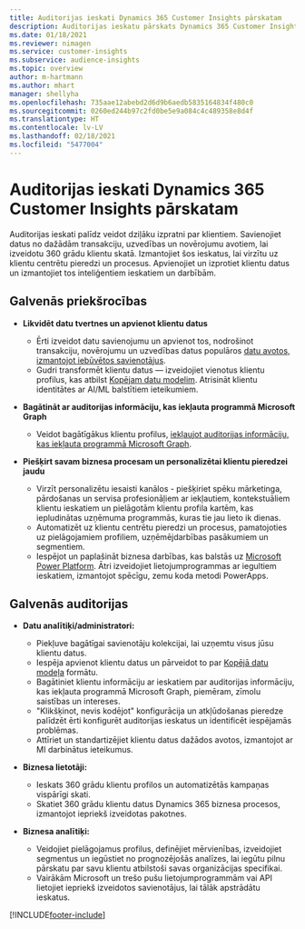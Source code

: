```yaml
---
title: Auditorijas ieskati Dynamics 365 Customer Insights pārskatam
description: Auditorijas ieskatu pārskats Dynamics 365 Customer Insights.
ms.date: 01/18/2021
ms.reviewer: nimagen
ms.service: customer-insights
ms.subservice: audience-insights
ms.topic: overview
author: m-hartmann
ms.author: mhart
manager: shellyha
ms.openlocfilehash: 735aae12abebd2d6d9b6aedb5835164834f480c0
ms.sourcegitcommit: 0260ed244b97c2fd0be5e9a084c4c489358e8d4f
ms.translationtype: HT
ms.contentlocale: lv-LV
ms.lasthandoff: 02/18/2021
ms.locfileid: "5477004"
---
```

# <a name="audience-insights-for-dynamics-365-customer-insights-overview"></a>Auditorijas ieskati Dynamics 365 Customer Insights pārskatam

Auditorijas ieskati palīdz veidot dziļāku izpratni par klientiem. Savienojiet datus no dažādām transakciju, uzvedības un novērojumu avotiem, lai izveidotu 360 grādu klientu skatā. Izmantojiet šos ieskatus, lai virzītu uz klientu centrētu pieredzi un procesus. Apvienojiet un izprotiet klientu datus un izmantojiet tos inteliģentiem ieskatiem un darbībām.

## <a name="main-benefits"></a>Galvenās priekšrocības 

- **Likvidēt datu tvertnes un apvienot klientu datus**

  - Ērti izveidot datu savienojumu un apvienot tos, nodrošinot transakciju, novērojumu un uzvedības datus populāros [datu avotos, izmantojot iebūvētos savienotājus](data-sources.md).
  - Gudri transformēt klientu datus — izveidojiet vienotus klientu profilus, kas atbilst [Kopējam datu modelim](https://docs.microsoft.com/common-data-model/). Atrisināt klientu identitātes ar AI/ML balstītiem ieteikumiem.

- **Bagātināt ar auditorijas informāciju, kas iekļauta programmā Microsoft Graph**

  - Veidot bagātīgākus klientu profilus, [iekļaujot auditorijas informāciju, kas iekļauta programmā Microsoft Graph](enrichment-microsoft-graph.md).  

- **Piešķirt savam biznesa procesam un personalizētai klientu pieredzei jaudu**

  - Virzīt personalizētu iesaisti kanālos - piešķiriet spēku mārketinga, pārdošanas un servisa profesionāļiem ar iekļautiem, kontekstuāliem klientu ieskatiem un pielāgotām klientu profila kartēm, kas iepludinātas uzņēmuma programmās, kuras tie jau lieto ik dienas.
  - Automatizēt uz klientu centrētu pieredzi un procesus, pamatojoties uz pielāgojamiem profiliem, uzņēmējdarbības pasākumiem un segmentiem.
  - Iespējot un paplašināt biznesa darbības, kas balstās uz [Microsoft Power Platform](https://powerplatform.microsoft.com/). Ātri izveidojiet lietojumprogrammas ar iegultiem ieskatiem, izmantojot spēcīgu, zemu koda metodi PowerApps.  

## <a name="key-audiences"></a>Galvenās auditorijas

- **Datu analītiķi/administratori:**

  - Piekļuve bagātīgai savienotāju kolekcijai, lai uzņemtu visus jūsu klientu datus.
  - Iespēja apvienot klientu datus un pārveidot to par [Kopējā datu modeļa](https://docs.microsoft.com/common-data-model/) formātu.
  - Bagātiniet klientu informāciju ar ieskatiem par auditorijas informāciju, kas iekļauta programmā Microsoft Graph, piemēram, zīmolu saistības un intereses.
  - "Klikšķinot, nevis kodējot" konfigurācija un atkļūdošanas pieredze palīdzēt ērti konfigurēt auditorijas ieskatus un identificēt iespējamās problēmas.
  - Attīriet un standartizējiet klientu datus dažādos avotos, izmantojot ar MI darbinātus ieteikumus.  

- **Biznesa lietotāji:**

  - Ieskats 360 grādu klientu profilos un automatizētās kampaņas vispārīgi skati.
  - Skatiet 360 grādu klientu datus Dynamics 365 biznesa procesos, izmantojot iepriekš izveidotas pakotnes.

- **Biznesa analītiķi:**

  - Veidojiet pielāgojamus profilus, definējiet mērvienības, izveidojiet segmentus un iegūstiet no prognozējošās analīzes, lai iegūtu pilnu pārskatu par savu klientu atbilstoši savas organizācijas specifikai.  
  - Vairākām Microsoft un trešo pušu lietojumprogrammām vai API lietojiet iepriekš izveidotos savienotājus, lai tālāk apstrādātu ieskatus.


[!INCLUDE[footer-include](../includes/footer-banner.md)]